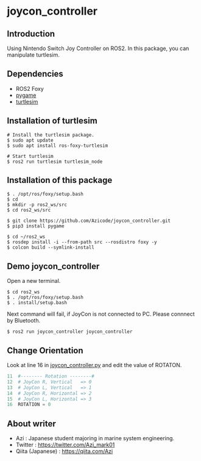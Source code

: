 # joycon_controller

## Introduction
Using Nintendo Switch Joy Controller on ROS2.
In this package, you can manipulate turtlesim.

## Dependencies

- ROS2 Foxy
- [pygame](https://www.pygame.org/docs/)
- [turtlesim](https://docs.ros.org/en/foxy/Tutorials/Turtlesim/Introducing-Turtlesim.html)

## Installation of turtlesim

```shell
# Install the turtlesim package.
$ sudo apt update
$ sudo apt install ros-foxy-turtlesim

# Start turtlesim
$ ros2 run turtlesim turtlesim_node
```

## Installation of this package

```shell
$ . /opt/ros/foxy/setup.bash
$ cd
$ mkdir -p ros2_ws/src
$ cd ros2_ws/src

$ git clone https://github.com/Azicode/joycon_controller.git
$ pip3 install pygame

$ cd ~/ros2_ws
$ rosdep install -i --from-path src --rosdistro foxy -y
$ colcon build --symlink-install
```

## Demo joycon_controller
Open a new terminal.
```shell
$ cd ros2_ws
$ . /opt/ros/foxy/setup.bash
$ . install/setup.bash
```
Next command will fail, if JoyCon is not connected to PC.
Please connnect by Bluetooth.
```shell
$ ros2 run joycon_controller joycon_controller
```

## Change Orientation
Look at line 16 in [joycon_controller.py](joycon_controller/joycon_controller.py) and edit the value of ROTATON.
```joycon_controller.py
11  #-------- Rotation --------#
12  # JoyCon R, Vertical   => 0
13  # JoyCon L, Vertical   => 1
14  # JoyCon R, Horizontal => 2
15  # JoyCon L, Horizontal => 3
16  ROTATION = 0
```

## About writer
- Azi : Japanese student majoring in marine system engineering.
- Twitter : https://twitter.com/Azi_mark01
- Qiita (Japanese) : https://qiita.com/Azi
